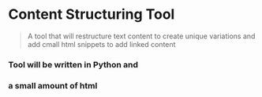 # Content Structuring Tool

> A tool that will restructure text content to 
> create unique variations and add cmall html
> snippets to add linked content

### Tool will be written in Python and 
### a small amount of html